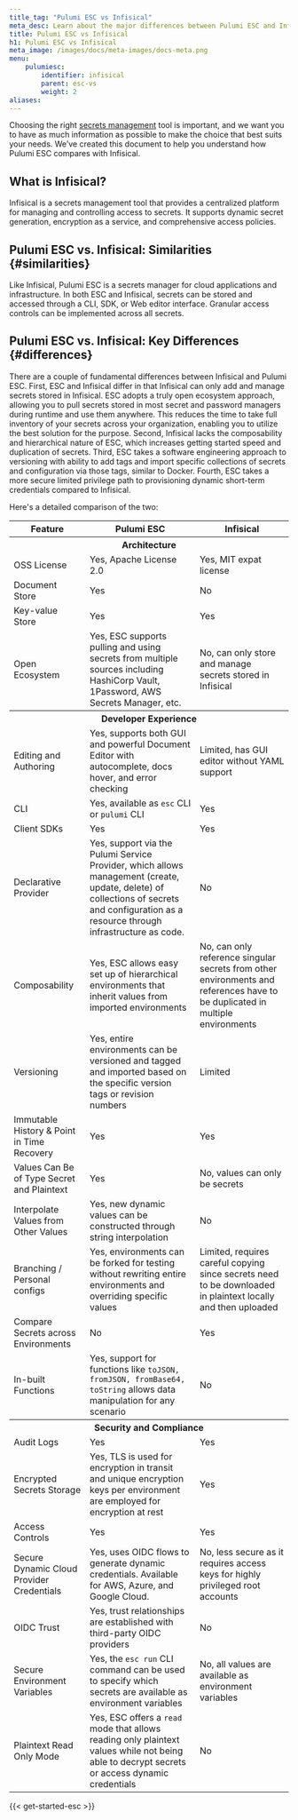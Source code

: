 ```yaml
---
title_tag: "Pulumi ESC vs Infisical"
meta_desc: Learn about the major differences between Pulumi ESC and Infisical.
title: Pulumi ESC vs Infisical
h1: Pulumi ESC vs Infisical
meta_image: /images/docs/meta-images/docs-meta.png
menu:
    pulumiesc:
        identifier: infisical
        parent: esc-vs
        weight: 2
aliases:
---
```


<style>
    main table {
        font-size: 0.94em;
    }

    main table th,
    main table td {
        width: 33.3%;
    }
</style>

Choosing the right [secrets management](/what-is/what-is-secrets-management/) tool is important, and we want you to have as much information as possible to make the choice that best suits your needs. We’ve created this document to help you understand how Pulumi ESC compares with Infisical.

## What is Infisical?

Infisical is a secrets management tool that provides a centralized platform for managing and controlling access to secrets. It supports dynamic secret generation, encryption as a service, and comprehensive access policies.

## Pulumi ESC vs. Infisical: Similarities {#similarities}

Like Infisical, Pulumi ESC is a secrets manager for cloud applications and infrastructure. In both ESC and Infisical, secrets can be stored and accessed through a CLI, SDK, or Web editor interface. Granular access controls can be implemented across all secrets.

## Pulumi ESC vs. Infisical: Key Differences {#differences}

There are a couple of fundamental differences between Infisical and Pulumi ESC. First, ESC and Infisical differ in that Infisical can only add and manage secrets stored in Infisical. ESC adopts a truly open ecosystem approach, allowing you to pull secrets stored in most secret and password managers during runtime and use them anywhere. This reduces the time to take full inventory of your secrets across your organization, enabling you to utilize the best solution for the purpose.  Second, Infisical lacks the composability and hierarchical nature of ESC, which increases getting started speed and duplication of secrets. Third, ESC takes a software engineering approach to versioning with ability to add tags and import specific collections of secrets and configuration via those tags, similar to Docker. Fourth, ESC takes a more secure limited privilege path to provisioning dynamic short-term credentials compared to Infisical.

Here's a detailed comparison of the two:

<table>
    <tr>
        <th>Feature</th>
        <th>Pulumi ESC</th>
        <th>Infisical</th>
    </tr>
    <tr>
        <th colspan=3>Architecture</th>
    </tr>
    <tr>
        <td>OSS License</td>
        <td>Yes, Apache License 2.0</td>
        <td>Yes, MIT expat license</td>
    </tr>
     <tr>
        <td>Document Store</td>
        <td>Yes</td>
        <td>No</td>
    </tr>
    <tr>
        <td>Key-value Store</td>
        <td>Yes</td>
        <td>Yes</td>
    </tr>
    <tr>
        <td>Open Ecosystem</td>
        <td>Yes, ESC supports pulling and using secrets from multiple sources including HashiCorp Vault, 1Password, AWS Secrets Manager, etc.</td>
        <td>No, can only store and manage secrets stored in Infisical</td>
    </tr>
    <tr>
        <th colspan=3>Developer Experience</th>
    </tr>
    <tr>
        <td>Editing and Authoring</td>
        <td>Yes, supports both GUI and powerful Document Editor with autocomplete, docs hover, and error checking</td>
        <td>Limited, has GUI editor without YAML support</td>
    </tr>
    <tr>
        <td>CLI</td>
        <td>Yes, available as <code>esc</code> CLI or <code>pulumi</code> CLI</td>
        <td>Yes</td>
    </tr>
    <tr>
        <td>Client SDKs</td>
        <td>Yes</td>
        <td>Yes</td>
    </tr>
      <tr>
        <td>Declarative Provider</td>
        <td>Yes, support via the Pulumi Service Provider, which allows management (create, update, delete) of collections of secrets and configuration as a resource through infrastructure as code.</td>
        <td>No</td>
    </tr>
    <tr>
        <td>Composability</td>
        <td>Yes, ESC allows easy set up of hierarchical environments that inherit values from imported environments</td>
        <td>No, can only reference singular secrets from other environments and references have to be duplicated in multiple environments</td>
    </tr>
    <tr>
        <td>Versioning</td>
        <td>Yes, entire environments can be versioned and tagged and imported based on the specific version tags or revision numbers</td>
        <td>Limited</td>
    </tr>
    <tr>
        <td>Immutable History & Point in Time Recovery</td>
        <td>Yes</td>
        <td>Yes</td>
    </tr>
    <tr>
        <td>Values Can Be of Type Secret and Plaintext</td>
        <td>Yes</td>
        <td>No, values can only be secrets</td>
    </tr>
    <tr>
        <td>Interpolate Values from Other Values</td>
        <td>Yes, new dynamic values can be constructed through string interpolation</td>
        <td>No</td>
    </tr>
    <tr>
        <td>Branching / Personal configs</td>
        <td>Yes, environments can be forked for testing without rewriting entire environments and overriding specific values</td>
        <td>Limited, requires careful copying since secrets need to be downloaded in plaintext locally and then uploaded</td>
    </tr>
    <tr>
        <td>Compare Secrets across Environments</td>
        <td>No</td>
        <td>Yes</td>
    </tr>
    <tr>
        <td>In-built Functions</td>
        <td>Yes, support for functions like <code>toJSON, fromJSON, fromBase64, toString</code> allows data manipulation for any scenario</td>
        <td>No</td>
    </tr>
    <tr>
        <th colspan=3>Security and Compliance</th>
    </tr>
    <tr>
        <td>Audit Logs</td>
        <td>Yes</td>
        <td>Yes</td>
    </tr>
    <tr>
        <td>Encrypted Secrets Storage</td>
        <td>Yes, TLS is used for encryption in transit and unique encryption keys per environment are employed for encryption at rest</td>
        <td>Yes</td>
    </tr>
    <tr>
        <td>Access Controls</td>
        <td>Yes</td>
        <td>Yes</td>
    </tr>
    <tr>
        <td>Secure Dynamic Cloud Provider Credentials</td>
        <td>Yes, uses OIDC flows to generate dynamic credentials. Available for AWS, Azure, and Google Cloud.</td>
        <td>No, less secure as it requires access keys for highly privileged root accounts</td>
    </tr>
    <tr>
        <td>OIDC Trust</td>
        <td>Yes, trust relationships are established with third-party OIDC providers</td>
        <td>No</td>
    </tr>
    <tr>
        <td>Secure Environment Variables</td>
        <td>Yes, the <code>esc run</code> CLI command can be used to specify which secrets are available as environment variables</td>
        <td>No, all values are available as environment variables</td>
    </tr>
        <td>Plaintext Read Only Mode</td>
        <td>Yes, ESC offers a <code>read</code> mode that allows reading only plaintext values while not being able to decrypt secrets or  access dynamic credentials</td>
        <td>No</td>
    </tr>
</table>

{{< get-started-esc >}}
